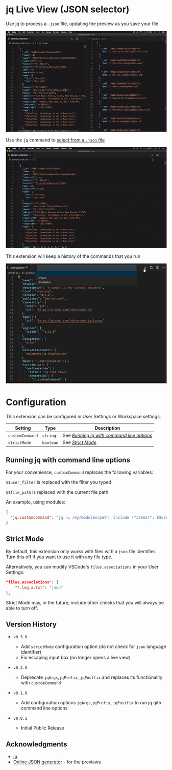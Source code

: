 # jq Live View (JSON selector)

Use jq to process a `.json` file, updating the preview as you
save your file.

![update-file-demo](update-file.gif)

Use the `jq` command to [select from a `.json` file](https://stedolan.github.io/jq/manual/)

![select-command-demo](select-command.gif)

This extension will keep a history of the commands that you run

![command-history-demo](command-history-demo.gif)

# Configuration

This extension can be configured in User Settings or Workspace settings.

| **Setting**     | **Type**  | **Description**                                                                      |
| --------------- | --------- | ------------------------------------------------------------------------------------ |
| `customCommand` | `string`  | See [_Running jq with command line options_](##Running-jq-with-command-line-options) |
| `strictMode`    | `boolean` | See [_Strict Mode_](##strict-mode)                                                   |

## Running jq with command line options

For your convenience, `customCommand` replaces the following variables:

`$$user_filter` is replaced with the filter you typed

`$$file_path` is replaced with the current file path

An example, using modules:

```json
{
  "jq.customCommand": "jq -L /my/modules/path 'include \"items\"; $$user_filter' $$file_path"
}
```

## Strict Mode

By default, this extension only works with files with a `json` file identifier. Turn this off if you want to use it with any file type.

Alternatively, you can modify VSCode's `files.associations` in your User Settings:

```json
"files.associations": {
    "*.log.a.txt": "json"
},
```

Strict Mode may, in the future, include other checks that you will always be able to turn off.

## Version History

- `v0.3.0`

  - Add `strictMode` configuration option
    (do not check for `json` language identifier)
  - Fix escaping input box (no longer opens a live view)

- `v0.2.0`

  - Deprecate `jqArgs`,`jqPrefix`, `jqPostfix` and replaces its functionality with `customCommand`

- `v0.1.0`

  - Add configuration options `jqArgs`,`jqPrefix`, `jqPostfix` to run jq qith command line options

- `v0.0.1`
  - Initial Public Release

## Acknowledgments

- [jq](https://stedolan.github.io/jq/)
- [Online JSON generator](https://www.json-generator.com/#) - for the previews
